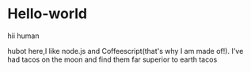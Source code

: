 # Hello-world
hii human


hubot here,I like node.js and Coffeescript(that's why I am made of!).
I've had tacos on the moon and find them far superior to earth tacos   
